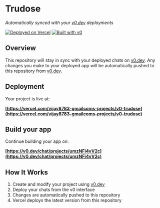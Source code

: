 # Trudose

*Automatically synced with your [v0.dev](https://v0.dev) deployments*

[![Deployed on Vercel](https://img.shields.io/badge/Deployed%20on-Vercel-black?style=for-the-badge&logo=vercel)](https://vercel.com/vijay8783-gmailcoms-projects/v0-trudose)
[![Built with v0](https://img.shields.io/badge/Built%20with-v0.dev-black?style=for-the-badge)](https://v0.dev/chat/projects/umzNFi4vV2c)

## Overview

This repository will stay in sync with your deployed chats on [v0.dev](https://v0.dev).
Any changes you make to your deployed app will be automatically pushed to this repository from [v0.dev](https://v0.dev).

## Deployment

Your project is live at:

**[https://vercel.com/vijay8783-gmailcoms-projects/v0-trudose](https://vercel.com/vijay8783-gmailcoms-projects/v0-trudose)**

## Build your app

Continue building your app on:

**[https://v0.dev/chat/projects/umzNFi4vV2c](https://v0.dev/chat/projects/umzNFi4vV2c)**

## How It Works

1. Create and modify your project using [v0.dev](https://v0.dev)
2. Deploy your chats from the v0 interface
3. Changes are automatically pushed to this repository
4. Vercel deploys the latest version from this repository